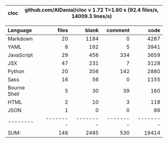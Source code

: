 cloc|github.com/AlDanial/cloc v 1.72  T=1.60 s (92.4 files/s, 14009.3 lines/s)
--- | ---

Language|files|blank|comment|code
:-------|-------:|-------:|-------:|-------:
Markdown|20|1184|0|4287
YAML|8|162|5|3941
JavaScript|29|456|334|3659
JSX|47|231|7|3128
Python|20|356|142|2880
Sass|16|56|0|1155
Bourne Shell|5|30|39|160
HTML|2|10|3|118
JSON|1|0|0|86
--------|--------|--------|--------|--------
SUM:|148|2485|530|19414
